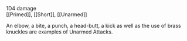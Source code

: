 1D4 damage<br>[[Primed]], [[Short]], [[Unarmed]]

An elbow, a bite, a punch, a head-butt, a kick as well as the use of brass knuckles are examples of Unarmed Attacks.